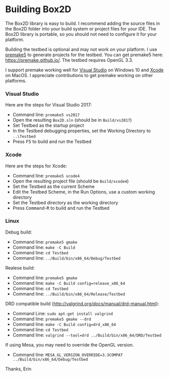 # Building Box2D

The Box2D library is easy to build. I recommend adding the source files in the Box2D folder into your build system or project files for your IDE. The Box2D library is portable, so you should not need to configure it for your platform.

Building the testbed is optional and may not work on your platform. I use [premake5](https://premake.github.io/) to generate projects for the testbed. You can get premake5 here: https://premake.github.io/. The testbed requires OpenGL 3.3.

I support premake working well for [Visual Studio](https://www.visualstudio.com) on Windows 10 and [Xcode](https://developer.apple.com/xcode/) on MacOS. I appreciate contributions to get premake working on other platforms.

### Visual Studio
Here are the steps for Visual Studio 2017:
- Command line: `premake5 vs2017`
- Open the resulting `Box2D.sln` (should be in `Build/vs2017`)
- Set Testbed as the startup project
- In the Testbed debugging properties, set the Working Directory to `..\Testbed`
- Press <kbd>F5</kbd> to build and run the Testbed

### Xcode
Here are the steps for Xcode:
- Command line: `premake5 xcode4`
- Open the resulting project file (should be `Build/xcode4`)
- Set the Testbed as the current Scheme
- Edit the Testbed Scheme, in the Run Options, use a custom working directory
- Set the Testbed directory as the working directory
- Press <kbd>Command</kbd>-<kbd>R</kbd> to build and run the Testbed

### Linux
Debug build:
- Command line: `premake5 gmake`
- Command line: `make -C Build`
- Command line: `cd Testbed`
- Command line: `../Build/bin/x86_64/Debug/Testbed`

Realese build:
- Command line: `premake5 gmake`
- Command line: `make -C Build config=release_x86_64`
- Command line: `cd Testbed`
- Command line: `../Build/bin/x86_64/Release/Testbed`

DRD compatible build (http://valgrind.org/docs/manual/drd-manual.html):
- Command Line: `sudo apt-get install valgrind`
- Command line: `premake5 gmake --drd`
- Command line: `make -C Build config=drd_x86_64`
- Command line: `cd Testbed`
- Command line: `valgrind --tool=drd ../Build/bin/x86_64/DRD/Testbed`

If using Mesa, you may need to override the OpenGL version.
- Command line: `MESA_GL_VERSION_OVERRIDE=3.3COMPAT ../Build/bin/x86_64/Debug/Testbed`

Thanks,
Erin
